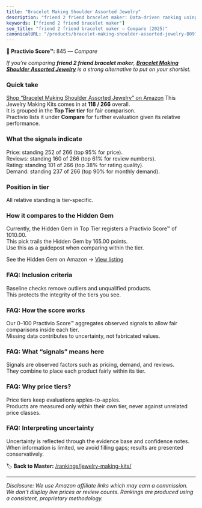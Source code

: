 ```yaml
---
title: "Bracelet Making Shoulder Assorted Jewelry"
description: "friend 2 friend bracelet maker: Data-driven ranking using the Practivio Score™. Positioned by quality, value, demand, findability, momentum."
keywords: ["friend 2 friend bracelet maker"]
seo_title: "friend 2 friend bracelet maker — Compare (2025)"
canonicalURL: "/products/bracelet-making-shoulder-assorted-jewelry-B097CLJXTF/"
---
```


**🛒 Practivio Score™:** 845 — _Compare_


*If you're comparing **friend 2 friend bracelet maker**, **[Bracelet Making Shoulder Assorted Jewelry](https://www.amazon.com/dp/B097CLJXTF?tag=practivio-20)** is a strong alternative to put on your shortlist.*
### Quick take
[Shop “Bracelet Making Shoulder Assorted Jewelry” on Amazon](https://www.amazon.com/dp/B097CLJXTF?tag=practivio-20)
This Jewelry Making Kits comes in at **118 / 266** overall.  
It is grouped in the **Top Tier tier** for fair comparison.  
Practivio lists it under **Compare** for further evaluation given its relative performance.

### What the signals indicate
Price: standing 252 of 266 (top 95% for price).  
Reviews: standing 160 of 266 (top 61% for review numbers).  
Rating: standing 101 of 266 (top 38% for rating quality).  
Demand: standing 237 of 266 (top 90% for monthly demand).

### Position in tier
All relative standing is tier-specific.

### How it compares to the Hidden Gem
Currently, the Hidden Gem in Top Tier registers a Practivio Score™ of 1010.00.  
This pick trails the Hidden Gem by 165.00 points.  
Use this as a guidepost when comparing within the tier.  

See the Hidden Gem on Amazon → [View listing](https://www.amazon.com/dp/B00BOZ79UO?tag=practivio-20)

### FAQ: Inclusion criteria
Baseline checks remove outliers and unqualified products.  
This protects the integrity of the tiers you see.

### FAQ: How the score works
Our 0–100 Practivio Score™ aggregates observed signals to allow fair comparisons inside each tier.  
Missing data contributes to uncertainty, not fabricated values.

### FAQ: What “signals” means here
Signals are observed factors such as pricing, demand, and reviews.  
They combine to place each product fairly within its tier.

### FAQ: Why price tiers?
Price tiers keep evaluations apples-to-apples.  
Products are measured only within their own tier, never against unrelated price classes.

### FAQ: Interpreting uncertainty
Uncertainty is reflected through the evidence base and confidence notes.  
When information is limited, we avoid filling gaps; results are presented conservatively.

<!-- Missing template for Compare/CompareWithinPriceClass -->


🏷️ **Back to Master:** [/rankings/jewelry-making-kits/](/rankings/jewelry-making-kits/)

---
_Disclosure: We use Amazon affiliate links which may earn a commission. We don’t display live prices or review counts. Rankings are produced using a consistent, proprietary methodology._
